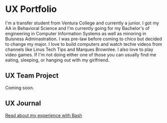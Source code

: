 # UX Portfolio

I'm a transfer student from Ventura College and currently a junior. I got my AA in Behavioral Science and I'm currently going for my Bachelor's of engineering in Computer Information Systems as well as minoring in Buisness Adminastration. I was pre-law before coming to chico but decided to change my major. I love to build computers and watch techie videos from channels like Linus Tech Tips and Marques Brownlee. I also love to play video games. If I'm not doing either one of those you can usually find me eating, sleeping, or hanging out with my girlfriend. 

## UX Team Project

Coming soon.

## UX Journal

[Read about my experience with Bash](j01/)
